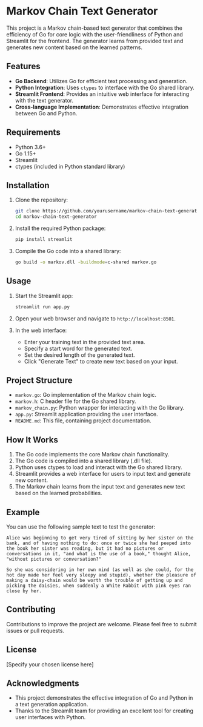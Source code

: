 # Markov Chain Text Generator

This project is a Markov chain-based text generator that combines the efficiency of Go for core logic with the user-friendliness of Python and Streamlit for the frontend. The generator learns from provided text and generates new content based on the learned patterns.

## Features

- **Go Backend**: Utilizes Go for efficient text processing and generation.
- **Python Integration**: Uses `ctypes` to interface with the Go shared library.
- **Streamlit Frontend**: Provides an intuitive web interface for interacting with the text generator.
- **Cross-language Implementation**: Demonstrates effective integration between Go and Python.

## Requirements

- Python 3.6+
- Go 1.15+
- Streamlit
- ctypes (included in Python standard library)

## Installation

1. Clone the repository:
   ```bash
   git clone https://github.com/yourusername/markov-chain-text-generator.git
   cd markov-chain-text-generator
   ```

2. Install the required Python package:
   ```bash
   pip install streamlit
   ```

3. Compile the Go code into a shared library:
   ```bash
   go build -o markov.dll -buildmode=c-shared markov.go
   ```

## Usage

1. Start the Streamlit app:
   ```bash
   streamlit run app.py
   ```

2. Open your web browser and navigate to `http://localhost:8501`.

3. In the web interface:
   - Enter your training text in the provided text area.
   - Specify a start word for the generated text.
   - Set the desired length of the generated text.
   - Click "Generate Text" to create new text based on your input.

## Project Structure

- `markov.go`: Go implementation of the Markov chain logic.
- `markov.h`: C header file for the Go shared library.
- `markov_chain.py`: Python wrapper for interacting with the Go library.
- `app.py`: Streamlit application providing the user interface.
- `README.md`: This file, containing project documentation.

## How It Works

1. The Go code implements the core Markov chain functionality.
2. The Go code is compiled into a shared library (.dll file).
3. Python uses ctypes to load and interact with the Go shared library.
4. Streamlit provides a web interface for users to input text and generate new content.
5. The Markov chain learns from the input text and generates new text based on the learned probabilities.

## Example

You can use the following sample text to test the generator:

```
Alice was beginning to get very tired of sitting by her sister on the bank, and of having nothing to do: once or twice she had peeped into the book her sister was reading, but it had no pictures or conversations in it, "and what is the use of a book," thought Alice, "without pictures or conversation?"

So she was considering in her own mind (as well as she could, for the hot day made her feel very sleepy and stupid), whether the pleasure of making a daisy-chain would be worth the trouble of getting up and picking the daisies, when suddenly a White Rabbit with pink eyes ran close by her.
```

## Contributing

Contributions to improve the project are welcome. Please feel free to submit issues or pull requests.

## License

[Specify your chosen license here]

## Acknowledgments

- This project demonstrates the effective integration of Go and Python in a text generation application.
- Thanks to the Streamlit team for providing an excellent tool for creating user interfaces with Python.